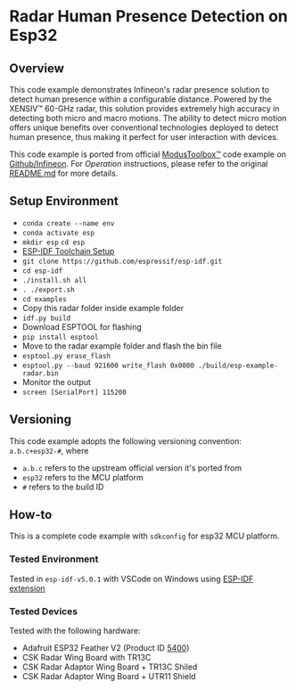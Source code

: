 # Radar Human Presence Detection on Esp32

## Overview

This code example demonstrates Infineon's radar presence solution to detect human presence within a configurable distance. Powered by the XENSIV™ 60-GHz radar, this solution provides extremely high accuracy in detecting both micro and macro motions. The ability to detect micro motion offers unique benefits over conventional technologies deployed to detect human presence, thus making it perfect for user interaction with devices.

This code example is ported from official [ModusToolbox™](https://www.infineon.com/cms/en/design-support/tools/sdk/modustoolbox-software/) code example on [Github/Infineon](https://github.com/Infineon/mtb-example-psoc6-radar-presence). For *Operation* instructions, please refer to the original [README.md](https://github.com/Infineon/mtb-example-psoc6-radar-presence/blob/master/README.md) for more details. 

## Setup Environment
* `conda create --name env`
* `conda activate esp`
* `mkdir esp` `cd esp`
* [ESP-IDF Toolchain Setup](https://docs.espressif.com/projects/esp-idf/en/latest/esp32/get-started/linux-macos-setup.html)
* `git clone https://github.com/espressif/esp-idf.git`
* `cd esp-idf`
* `./install.sh all`
* `. ./export.sh`
* `cd examples`
* Copy this radar folder inside example folder
* `idf.py build`
* Download ESPTOOL for flashing
* `pip install esptool`
* Move to the radar example folder and flash the bin file
* `esptool.py erase_flash`
* `esptool.py --baud 921600 write_flash 0x0000 ./build/esp-example-radar.bin`
* Monitor the output
* `screen [SerialPort] 115200`


## Versioning 
This code example adopts the following versioning convention:  `a.b.c+esp32-#`, where 
- `a.b.c` refers to the upstream official version it's ported from 
- `esp32` refers to the MCU platform 
- `#` refers to the build ID 

## How-to
This is a complete code example with `sdkconfig` for esp32 MCU platform.

### Tested Environment
Tested in `esp-idf-v5.0.1` with VSCode on Windows using [ESP-IDF extension](https://marketplace.visualstudio.com/items?itemName=espressif.esp-idf-extension) 

### Tested Devices 
Tested with the following hardware:
* Adafruit ESP32 Feather V2 (Product ID [5400](https://www.adafruit.com/product/5400))
* CSK Radar Wing Board with TR13C
* CSK Radar Adaptor Wing Board + TR13C Shiled 
* CSK Radar Adaptor Wing Board + UTR11 Shield 

